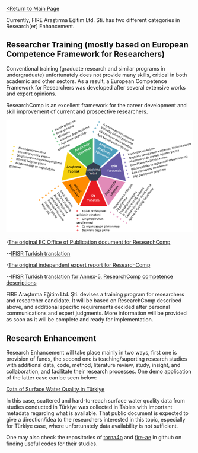 [<Return to Main Page](README.md)
<br>

Currently, FIRE Araştırma Eğitim Ltd. Şti. has two different categories in Research(er) Enhancement.

## Researcher Training (mostly based on European Competence Framework for Researchers)

Conventional training (graduate research and similar programs in undergraduate) unfortunately does not provide many skills, critical in both academic and other sectors. As a result, a European Competence Framework for Researchers was developed after several extensive works and expert opinions. 

ResearchComp is an excellent framework for the career development and skill improvement of current and prospective researchers.

![Araştırma Yetisi - ResearchComp Turkish Translation](arastirmayetisi2.png)

-[The original EC Office of Publication document for ResearchComp](https://op.europa.eu/en/publication-detail/-/publication/5c8c86d8-3025-11ed-975d-01aa75ed71a1/language-en)

--[IFISR Turkish translation](https://drive.google.com/file/d/1-CfhhoyUoVkKf3YCi0aPGYr7kUZ-2dP3/view?usp=sharing)

-[The original independent expert report for ResearchComp](https://op.europa.eu/en/publication-detail/-/publication/8d536780-3025-11ed-975d-01aa75ed71a1)

--[IFISR Turkish translation for Annex-5, ResearchComp competence descriptions](https://drive.google.com/file/d/1c1SOQ4fhm9L-zjAlccOjdY5wbrkhV1qw/view?usp=drive_link)

 
FIRE Araştırma Eğitim Ltd. Şti. devises a training program for researchers and researcher candidate. It will be based on ResearchComp described above, and additional specific requirements decided after personal communications and expert judgments. More information will be provided as soon as it will be complete and ready for implementation.

## Research Enhancement

Research Enhancement will take place mainly in two ways, first one is provision of funds, the second one is teaching/suporting research studies with additional data, code, method, literature review, study, insight, and collaboration, and facilitate their research processes. One demo application of the latter case can be seen below:

[Data of Surface Water Quality in Türkiye](https://docs.google.com/document/d/18drToIuqP-8vUEdL0aGyy_iYfHkEw-oIp1Goz1osvus/edit?usp=sharing)

In this case, scattered and hard-to-reach surface water quality data from studies conducted in Türkiye was collected in Tables with important metadata regarding what is available. That public document is expected to give a direction/idea to the researchers interested in this topic, especially for Türkiye case, where unfortunately data availability is not sufficient.

One may also check the repositories of [torna4o](https://github.com/torna4o/) and [fire-ae](https://github.com/fire-ae/) in github on finding useful codes for their studies. 
